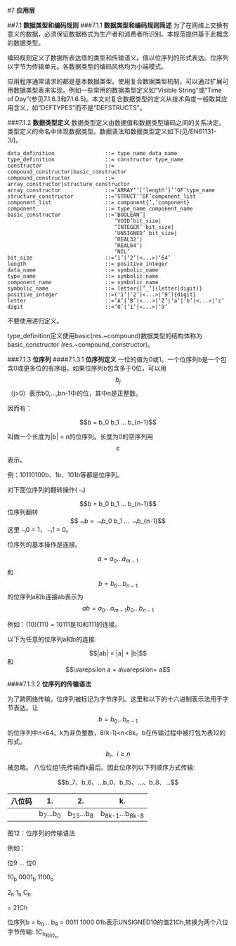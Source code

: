 #7 **应用层**

##7.1 **数据类型和编码规则**
###7.1.1 **数据类型和编码规则简述**
为了在网络上交换有意义的数据，必须保证数据格式为生产者和消费者所识别。本规范提供基于此概念的数据类型。

编码规则定义了数据所表达值的类型和传输语义。值以位序列的形式表达。位序列以字节为传输单元。各数据类型的编码风格均为小端模式。

应用程序通常请求的都是基本数据类型。使用复合数据类型机制，可以通过扩展可用数据类型表来实现。例如一些常用的数据类型定义如“Visible String”或“Time of Day”(参见7.1.6.3和7.1.6.5)。本文对复合数据类型的定义从技术角度一般取其应用含义，如“DEFTYPES”而不是“DEFSTRUCTS”。

###7.1.2 **数据类型定义**
数据类型定义由数据值和数据类型编码之间的关系决定。类型定义的命名中体现数据类型。数据语法和数据类型定义如下(见/EN61131-3/)。

    data_definition                ::= type_name data_name
    type_definition                ::= constructor type_name
    constructor                    ::= compound_constructor|basic_constructor
    compound_constructor           ::= array_constructor|structure_constructor
    array_constructor              ::=‘ARRAY’‘[‘length‘]’‘OF’type_name 
    structure_constructor          ::=‘STRUCT’‘OF’component_list
    component_list                 ::= component{‘,’component}
    component                      ::= type_name component_name
    basic_constructor              ::=‘BOOLEAN’|
                                      ‘VOID’bit_size|
                                      ‘INTEGER’ bit_size|
                                      ‘UNSIGNED’ bit_size|
                                      ‘REAL32’|
                                      ‘REAL64’|
                                      ‘NIL’
    bit_size                       ::=‘1’|‘2’|<...>|‘64’
    length                         ::= positive_integer
    data_name                      ::= symbolic_name
    type_name                      ::= symbolic_name
    component_name                 ::= symbolic_name
    symbolic_name                  ::= letter{[‘_’](letter|digit)}
    positive_integer               ::=(‘1’|‘2’|<...>|‘9’){digit}
    letter                         ::=‘A’|‘B’|<...>|‘Z’|‘a’|‘b’|<...>|‘z’
    digit                          ::=‘0’|‘1’|<...>|‘9’
 
不要使用递归定义。

type_definition定义使用basic(res.~compound)数据类型的结构体称为basic_constructor (res.~compound_constructor)。

###7.1.3 **位序列**
####7.1.3.1 **位序列定义**
一位的值为0或1。一个位序列b是一个包含0或更多位的有序组。如果位序列b包含多于0位，可以用$$b_j$$（j>0）表示b0,...,bn-1中的位，其中n是正整数。
 
因而有：

<center>$$b = b_0 b_1 ... b_{n-1}$$</center>

叫做一个长度为|b| = n的位序列。长度为0的空序列用$$\varepsilon$$表示。

例：10110100b、1b、101b等都是位序列。

对下面位序列的翻转操作(﹁)

<center>$$b = b_0 b_1 ... b_{n-1}$$</center>
位序列翻转
<center>$$﹁b = ﹁b_0 b_1 ... ﹁b_{n-1}$$</center>
这里﹁0 = 1，﹁1 = 0。

位序列的基本操作是连接。

$$a = a_0 ... a_{m-1}$$和$$b = b_0 ... b_{n-1}$$的位序列a和b连接ab表示为
$$ab = a_0 ... a_{m-1} b_0 ... b_{n-1}$$

例如：(10)(111) = 10111是10和111的连接。

以下为任意的位序列a和b的连接:

<center>$$|ab| = |a| + |b|$$</center>
和
<center>$$\varepsilon a = a\varepsilon= a$$</center>

####7.1.3.2 **位序列的传输语法**

为了跨网络传输，位序列被标记为字节序列。这里和以下的十六进制表示法用于字节表达。让$$b = b_0 ...b_{n-1}$$的位序列中n<64。k为非负整数，8(k-1)<n<8k。b在传输过程中被打包为表12的形式。 $$b_i、i\geq n$$被忽略。
八位位组1先传输而k最后。因此位序列以下列顺序方式传输:
<center>$$b_7、b_6、...b_0、b_15、...、b_8、...$$</center>

| **八位码** | **1.** | **2.** | **k.** |
| -- | -- | -- | -- |
|  | b<sub>7</sub>...b<sub>0</sub> | b<sub>15</sub>...b<sub>8</sub> | b<sub>8k-1</sub>...b<sub>8k-8</sub> |

图12：位序列的传输语法

例如：

位9     ...     位0

10<sub>b</sub>  0001<sub>b</sub>   1100<sub>b</sub>

2<sub>h</sub>      1<sub>h</sub>      C<sub>h</sub>

 = 21Ch

位序列b = b<sub>0</sub> .. b<sub>9</sub> = 0011 1000 01b表示UNSIGNED10的值21Ch,转换为两个八位字节传输:
1C<sub>h<sub>和02<sub>h</sub>。



